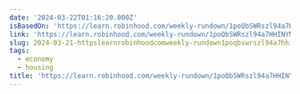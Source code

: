 ```yaml
---
date: '2024-03-22T01:16:20.000Z'
isBasedOn: 'https://learn.robinhood.com/weekly-rundown/1poQbSWRszl94a7HHINYMe/'
link: 'https://learn.robinhood.com/weekly-rundown/1poQbSWRszl94a7HHINYMe/'
slug: 2024-03-21-httpslearnrobinhoodcomweekly-rundown1poqbswrszl94a7hhinyme
tags:
  - economy
  - housing
title: 'https://learn.robinhood.com/weekly-rundown/1poQbSWRszl94a7HHINYMe/'
---
```


